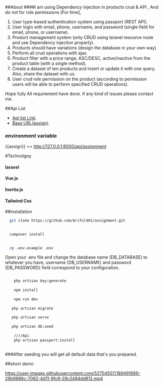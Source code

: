 ##About
####I am using Dependency  injection   in products crud & API ,
And do not for role permissions [For time],

1. User type-based authentication system using passport (REST API).
2. User login with email, phone, username, and password (single field for email, phone, or username).
3. Product management system (only CRUD using laravel resource route and use Dependency injection properly).
4. Products should have variations (design the database in your own way).
5. Perform all crud operations with ajax.
6. Product filter with a price range, ASC/DESC, active/inactive from the product table (with a single method).
7. Create a dataset of ten products and insert or update it with one query. Also, share the dataset with us.
8. User crud role permission on the product (according to permission users will be able to perform specified CRUD operations).

Hope fully  All requirement have done. if any kind of issues please contact me.

##Api List

- [Api list Link](https://www.getpostman.com/collections/46cfb22cd0bc0e495b6f).
- [Base URL(assign)](http://127.0.0.1:8000/api/assignment).

### environment variable
{{assign}} == http://127.0.0.1:8000/api/assignment

#Technolgoy
#### laravel 
#### Vue js 
#### Inertia js 
#### Tailwind Css 


##installation
``` bash
  git clone https://github.com/Ariful491/assignment.git
  
  
  composer install
  
  
  cp .env.example .env
```
Open your .env file and change the database name (DB_DATABASE) to whatever you have, username (DB_USERNAME) and password (DB_PASSWORD) field correspond to your configuration.

``` bash

    php artisan key:generate
    
    npm install
    
    npm run dev
   
   php artisan migrate
   
   php artisan serve
   
   php artisan db:seed
    
    ////Api
    php artisan passport:install
   
```

###After seeding
you will get   all default data that's you prepared.
 
##short demo


https://user-images.githubusercontent.com/52754507/189491689-29b9886c-7062-4d11-9fc8-29c2484dd812.mp4



 
